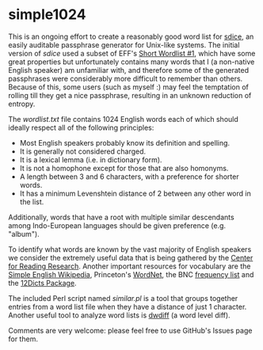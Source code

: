 # simple1024
This is an ongoing effort to create a reasonably good word list for [sdice](https://github.com/pera/sdice), an easily auditable passphrase generator for Unix-like systems. The initial version of *sdice* used a subset of EFF's [Short Wordlist #1](https://www.eff.org/dice), which have some great properties but unfortunately contains many words that I (a non-native English speaker) am unfamiliar with, and therefore some of the generated passphrases were considerably more difficult to remember than others. Because of this, some users (such as myself :) may feel the temptation of rolling till they get a nice passphrase, resulting in an unknown reduction of entropy.

The *wordlist.txt* file contains 1024 English words each of which should ideally respect all of the following principles:
- Most English speakers probably know its definition and spelling.
- It is generally not considered charged.
- It is a lexical lemma (i.e. in dictionary form).
- It is not a homophone except for those that are also homonyms.
- A length between 3 and 6 characters, with a preference for shorter words.
- It has a minimum Levenshtein distance of 2 between any other word in the list.

Additionally, words that have a root with multiple similar descendants among Indo-European languages should be given preference (e.g. "album").

To identify what words are known by the vast majority of English speakers we consider the extremely useful data that is being gathered by the [Center for Reading Research](http://crr.ugent.be/). Another important resources for vocabulary are the [Simple English Wikipedia](https://simple.wikipedia.org/), Princeton's [WordNet](https://wordnet.princeton.edu/), the BNC [frequency list](http://ucrel.lancs.ac.uk/bncfreq/flists.html) and the [12Dicts Package](http://wordlist.aspell.net/12dicts/).

The included Perl script named *similar.pl* is a tool that groups together entries from a word list file when they have a distance of just 1 character. Another useful tool to analyze word lists is [dwdiff](https://os.ghalkes.nl/dwdiff.html) (a word level diff).

Comments are very welcome: please feel free to use GitHub's Issues page for them.


